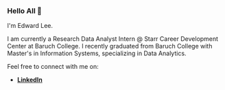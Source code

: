 ### Hello All 👋

I'm Edward Lee.

I am currently a Research Data Analyst Intern @ Starr Career Development Center at Baruch College. 
I recently graduated from Baruch College with Master's in Information Systems, specializing in Data Analytics.

Feel free to connect with me on:

- **[LinkedIn](https://www.linkedin.com/in/edwdlee/)**

